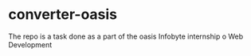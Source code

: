 # converter-oasis
The repo is a task done as a part of the oasis Infobyte internship o Web Development

